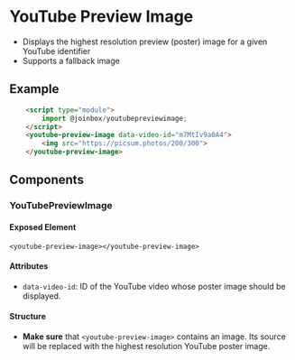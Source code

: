 # YouTube Preview Image

- Displays the highest resolution preview (poster) image for a given YouTube identifier
- Supports a fallback image

## Example

````html
    <script type="module">
        import @joinbox/youtubepreviewimage;
    </script>
    <youtube-preview-image data-video-id="m7MtIv9a0A4">
        <img src="https://picsum.photos/200/300">
    </youtube-preview-image>
````

## Components

### YouTubePreviewImage

#### Exposed Element
`<youtube-preview-image></youtube-preview-image>`

#### Attributes
- `data-video-id`: ID of the YouTube video whose poster image should be displayed.

#### Structure
- **Make sure** that `<youtube-preview-image>` contains an image. Its source will be replaced with
the highest resolution YouTube poster image.